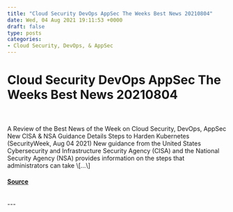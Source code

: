 ```yaml
---
title: "Cloud Security DevOps AppSec The Weeks Best News 20210804"
date: Wed, 04 Aug 2021 19:11:53 +0000
draft: false
type: posts
categories: 
- Cloud Security, DevOps, & AppSec
---
```

# Cloud Security DevOps AppSec The Weeks Best News 20210804

<br/>

<br/>
A Review of the Best News of the Week on Cloud Security, DevOps, AppSec New CISA & NSA Guidance Details Steps to Harden Kubernetes (SecurityWeek, Aug 04 2021) New guidance from the United States Cybersecurity and Infrastructure Security Agency (CISA) and the National Security Agency (NSA) provides information on the steps that administrators can take \[…\]

#### [Source](https://mosaicsecurity.com/2021/08/04/cloud-security-devops-appsec-the-weeks-best-news-2021-08-04/)

<br/>
---
